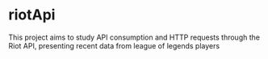 # riotApi
This project aims to study API consumption and HTTP requests through the Riot API, presenting recent data from league of legends players
